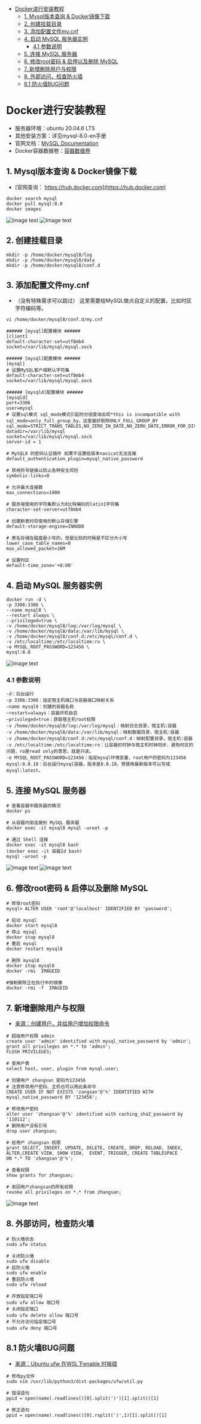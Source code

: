 - [Docker进行安装教程](#docker进行安装教程)
  - [1. Mysql版本查询 \& Docker镜像下载](#1-mysql版本查询--docker镜像下载)
  - [2. 创建挂载目录](#2-创建挂载目录)
  - [3. 添加配置文件my.cnf](#3-添加配置文件mycnf)
  - [4. 启动 MySQL 服务器实例](#4-启动-mysql-服务器实例)
    - [4.1 参数说明](#41-参数说明)
  - [5. 连接 MySQL 服务器](#5-连接-mysql-服务器)
  - [6. 修改root密码 \& 启停以及删除 MySQL](#6-修改root密码--启停以及删除-mysql)
  - [7. 新增删除用户与权限](#7-新增删除用户与权限)
  - [8. 外部访问，检查防火墙](#8-外部访问检查防火墙)
  - [8.1 防火墙BUG问题](#81-防火墙bug问题)


# Docker进行安装教程 
- 服务器环境：ubuntu 20.04.6 LTS
- 其他安装方案：详见mysql-8.0-en手册
- 官网文档：[MySQL Documentation](https://docs.oracle.com/cd/E17952_01/index.html)
- Docker容器数据卷：[容器数据卷](https://blog.csdn.net/matrixlzp/article/details/130584835)

## 1. Mysql版本查询 & Docker镜像下载
- [官网查询： https://hub.docker.com](https://hub.docker.com)
```
docker search mysql
docker pull mysql:8.0
docker images
```
![Image text](figs/1.install/1_search.png)
![Image text](figs/1.install/2_pull.png)

## 2. 创建挂载目录
```
mkdir -p /home/docker/mysql8/log
mkdir -p /home/docker/mysql8/data
mkdir -p /home/docker/mysql8/conf.d
```

## 3. 添加配置文件my.cnf 
- （没有特殊需求可以跳过）
这里需要给MySQL做点自定义的配置，比如时区字符编码等。
```
vi /home/docker/mysql8/conf.d/my.cnf
```
```
###### [mysql]配置模块 ######
[client]
default-character-set=utf8mb4
socket=/var/lib/mysql/mysql.sock

###### [mysql]配置模块 ######
[mysql]
# 设置MySQL客户端默认字符集
default-character-set=utf8mb4
socket=/var/lib/mysql/mysql.sock

###### [mysqld]配置模块 ######
[mysqld]
port=3306
user=mysql
# 设置sql模式 sql_mode模式引起的分组查询出现*this is incompatible with sql_mode=only_full_group_by，这里最好剔除ONLY_FULL_GROUP_BY
sql_mode=STRICT_TRANS_TABLES,NO_ZERO_IN_DATE,NO_ZERO_DATE,ERROR_FOR_DIVISION_BY_ZERO,NO_ENGINE_SUBSTITUTION
datadir=/var/lib/mysql
socket=/var/lib/mysql/mysql.sock
server-id = 1

# MySQL8 的密码认证插件 如果不设置低版本navicat无法连接
default_authentication_plugin=mysql_native_password

# 禁用符号链接以防止各种安全风险
symbolic-links=0

# 允许最大连接数
max_connections=1000

# 服务端使用的字符集默认为8比特编码的latin1字符集
character-set-server=utf8mb4

# 创建新表时将使用的默认存储引擎
default-storage-engine=INNODB

# 表名存储在磁盘是小写的，但是比较的时候是不区分大小写
lower_case_table_names=0
max_allowed_packet=16M 

# 设置时区
default-time_zone='+8:00'
```

## 4. 启动 MySQL 服务器实例
```
docker run -d \
-p 3306:3306 \
--name mysql8 \
--restart always \
--privileged=true \
-v /home/docker/mysql8/log:/var/log/mysql \
-v /home/docker/mysql8/data:/var/lib/mysql \
-v /home/docker/mysql8/conf.d:/etc/mysql/conf.d \
-v /etc/localtime:/etc/localtime:ro \
-e MYSQL_ROOT_PASSWORD=123456 \
mysql:8.0
```
![Image text](figs/1.install/3_run.png)
### 4.1 参数说明
```
-d：后台运行
-p 3306:3306：指定宿主机端口与容器端口映射关系
–name mysql8：创建的容器名称
–restart=always：容器开机自启
–privileged=true：获取宿主机root权限
-v /home/docker/mysql8/log:/var/log/mysql：映射日志目录，宿主机:容器
-v /home/docker/mysql8/data:/var/lib/mysql：映射数据目录，宿主机:容器
-v /home/docker/mysql8/conf.d:/etc/mysql/conf.d：映射配置目录，宿主机:容器
-v /etc/localtime:/etc/localtime:ro：让容器的时钟与宿主机时钟同步，避免时区的问题，ro是read only的意思，就是只读。
-e MYSQL_ROOT_PASSWORD=123456：指定mysql环境变量，root用户的密码为123456
mysql:8.0.18：后台运行mysql容器，版本是8.0.18，想使用最新版本可以写成 mysql:latest。
```

## 5. 连接 MySQL 服务器
```
# 查看容器中服务器的情况
docker ps

# 从容器内部连接到 MySQL 服务器
docker exec -it mysql8 mysql -uroot -p

# 通过 Shell 连接
docker exec -it mysql8 bash 
(docker exec -it 容器Id bash)
mysql -uroot -p
```
![Image text](figs/1.install/4_success.png)
![Image text](figs/1.install/4_success_shell.png)
## 6. 修改root密码 & 启停以及删除 MySQL
```
# 修改root密码
mysql> ALTER USER 'root'@'localhost' IDENTIFIED BY 'password';

# 启动 mysql
docker start mysql8
# 停止 mysql
docker stop mysql8
# 重启 mysql
docker restart mysql8

# 删除 mysql8
docker stop mysql8
docker -rmi  IMAGEID  

#强制删除正在执行中的镜像
docker -rmi -f  IMAGEID  
```

## 7. 新增删除用户与权限
- [来源：创建用户，并给用户增加权限命令](https://www.jianshu.com/p/fd852f2a2d10)
```
# 超级用户权限 admin
create user 'admin' identified with mysql_native_password by 'admin';
grant all privileges on *.* to 'admin';
FLUSH PRIVILEGES;

# 查用户表
select host, user, plugin from mysql.user; 

# 创建用户 zhangsan 密码为123456
# 注意修改用户密码、主机也可以用此条命令
CREATE USER IF NOT EXISTS 'zangsan'@'%' IDENTIFIED WITH mysql_native_password BY '123456';

# 修改用户密码
alter user 'zhangsan'@'%' identified with caching_sha2_password by '110112';
# 删除用户没有引号
drop user zhangsan;

# 给用户 zhangsan 权限
grant SELECT, INSERT, UPDATE, DELETE, CREATE, DROP, RELOAD, INDEX, 
ALTER,CREATE VIEW, SHOW VIEW,  EVENT, TRIGGER, CREATE TABLESPACE
ON *.* TO 'zhangsan'@'%';

# 查看权限
show grants for zhangsan;

# 收回用户zhangsan的所有权限
revoke all privileges on *.* from zhangsan;

```
![Image text](figs/1.install/5_user_admin.png)




## 8. 外部访问，检查防火墙
```
# 防火墙状态
sudo ufw status

# 关闭防火墙
sudo ufw disable
# 启防火墙
sudo ufw enable
# 重启防火墙
sudo ufw reload

# 开放指定端口号
sudo ufw allow 端口号
# 关闭指定端口
sudo ufw delete allow 端口号
# 不允许访问指定端口号
sudo ufw deny 端口号
```

## 8.1 防火墙BUG问题 
- [来源：Ubuntu ufw 在WSL下enable 时报错](https://zhuanlan.zhihu.com/p/638014435)
```
# 修改py文件
sudo vim /usr/lib/python3/dist-packages/ufw/util.py
```
```
# 错误语句
ppid = open(name).readlines()[0].split(')')[1].split()[1]
```
```
# 修正语句
ppid = open(name).readlines()[0].rsplit(')',1)[1].split()[1]
```